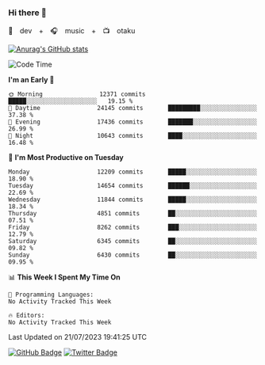 ### Hi there 👋

🚀　dev　+　🎧　music　+　📺　otaku


[![Anurag's GitHub stats](https://github-readme-stats.vercel.app/api?username=koheitasaka&count_private=true&show_icons=true&theme=monokai)](https://github.com/koheitasaka/github-readme-stats)

<!--START_SECTION:waka-->
![Code Time](http://img.shields.io/badge/Code%20Time-1%2C161%20hrs%2023%20mins-blue)

**I'm an Early 🐤** 

```text
🌞 Morning                12371 commits       █████░░░░░░░░░░░░░░░░░░░░   19.15 % 
🌆 Daytime                24145 commits       █████████░░░░░░░░░░░░░░░░   37.38 % 
🌃 Evening                17436 commits       ███████░░░░░░░░░░░░░░░░░░   26.99 % 
🌙 Night                  10643 commits       ████░░░░░░░░░░░░░░░░░░░░░   16.48 % 
```
📅 **I'm Most Productive on Tuesday** 

```text
Monday                   12209 commits       █████░░░░░░░░░░░░░░░░░░░░   18.90 % 
Tuesday                  14654 commits       ██████░░░░░░░░░░░░░░░░░░░   22.69 % 
Wednesday                11844 commits       █████░░░░░░░░░░░░░░░░░░░░   18.34 % 
Thursday                 4851 commits        ██░░░░░░░░░░░░░░░░░░░░░░░   07.51 % 
Friday                   8262 commits        ███░░░░░░░░░░░░░░░░░░░░░░   12.79 % 
Saturday                 6345 commits        ██░░░░░░░░░░░░░░░░░░░░░░░   09.82 % 
Sunday                   6430 commits        ██░░░░░░░░░░░░░░░░░░░░░░░   09.95 % 
```


📊 **This Week I Spent My Time On** 

```text
💬 Programming Languages: 
No Activity Tracked This Week

🔥 Editors: 
No Activity Tracked This Week
```


 Last Updated on 21/07/2023 19:41:25 UTC
<!--END_SECTION:waka-->

[![GitHub Badge](https://img.shields.io/badge/GitHub-100000?style=for-the-badge&logo=github&logoColor=white)](https://github.com/koheitasaka)
[![Twitter Badge](https://img.shields.io/badge/Twitter-1DA1F2?style=for-the-badge&logo=twitter&logoColor=white)](https://twitter.com/sleep_asleep_)
